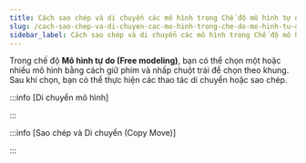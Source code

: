```yaml
---
title: Cách sao chép và di chuyển các mô hình trong Chế độ mô hình tự do
slug: /cach-sao-chep-va-di-chuyen-cac-mo-hinh-trong-che-do-mo-hinh-tu-do
sidebar_label: Cách sao chép và di chuyển các mô hình trong Chế độ mô hình tự do
---
```


Trong chế độ **Mô hình tự do (Free modeling)**, bạn có thể chọn một hoặc nhiều mô hình bằng cách giữ phím  và nhấp chuột trái để chọn theo khung. Sau khi chọn, bạn có thể thực hiện các thao tác di chuyển hoặc sao chép.

:::info [Di chuyển mô hình]

:::

:::info [Sao chép và Di chuyển (Copy Move)]

:::